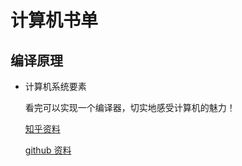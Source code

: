 # 计算机书单

## 编译原理

- 计算机系统要素

  看完可以实现一个编译器，切实地感受计算机的魅力！

  [知乎资料](https://www.zhihu.com/question/315313590)

  [github 资料](https://github.com/woai3c/nand2tetris)
